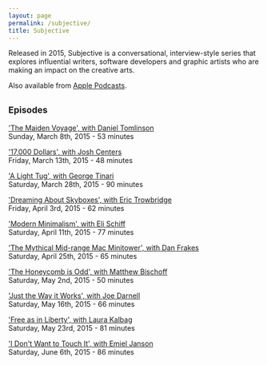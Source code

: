 ```yaml
---
layout: page
permalink: /subjective/
title: Subjective
---
```


Released in 2015, Subjective is a conversational, interview-style series that explores influential writers, software developers and graphic artists who are making an impact on the creative arts.

Also available from [Apple Podcasts](https://podcasts.apple.com/us/podcast/subjective/id1589308059).

## <small>Episodes</small>

['The Maiden Voyage', with Daniel Tomlinson](https://www.dropbox.com/s/zswihtzcm7lpuvz/1.mp3?dl=0)<br>
Sunday, March 8th, 2015 - <abbr>53 minutes</abbr>

['17,000 Dollars', with Josh Centers](https://www.dropbox.com/s/xjefuz3w384muq4/2.mp3?dl=0)<br>
Friday, March 13th, 2015 - <abbr>48 minutes</abbr>

['A Light Tug', with George Tinari](https://www.dropbox.com/s/1wnyjjtd9d843d7/3.mp3?dl=0)<br>
Saturday, March 28th, 2015 - <abbr>90 minutes</abbr>

['Dreaming About Skyboxes', with Eric Trowbridge](https://www.dropbox.com/s/0wm6luxpym495f2/4.mp3?dl=0)<br>
Friday, April 3rd, 2015 - <abbr>62 minutes</abbr>

['Modern Minimalism', with Eli Schiff](https://www.dropbox.com/s/inwx8t43qz04mpp/5.mp3?dl=0)<br>
Saturday, April 11th, 2015 - <abbr>77 minutes</abbr>

['The Mythical Mid-range Mac Minitower', with Dan Frakes](https://www.dropbox.com/s/l5ee7ti8abdreyh/6.mp3?dl=0)<br>
Saturday, April 25th, 2015 - <abbr>65 minutes</abbr>

['The Honeycomb is Odd', with Matthew Bischoff](https://www.dropbox.com/s/1941t039eb64jph/7.mp3?dl=0)<br>
Saturday, May 2nd, 2015 - <abbr>50 minutes</abbr>

['Just the Way it Works', with Joe Darnell](https://www.dropbox.com/s/uw6i9goglfzaw8j/8.mp3?dl=0)<br>
Saturday, May 16th, 2015 - <abbr>66 minutes</abbr>

['Free as in Liberty', with Laura Kalbag](https://www.dropbox.com/s/6hmijsu1u7wfyki/9.mp3?dl=0)<br>
Saturday, May 23rd, 2015 - <abbr>81 minutes</abbr>

['I Don't Want to Touch It', with Emiel Janson](https://www.dropbox.com/s/6hmijsu1u7wfyki/10.mp3?dl=0)<br>
Saturday, June 6th, 2015 - <abbr>86 minutes</abbr>
<br><br>
